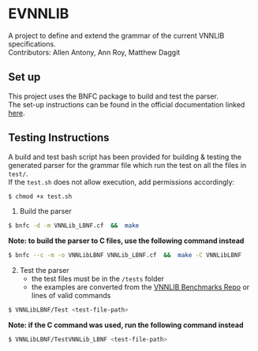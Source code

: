 # EVNNLIB

A project to define and extend the grammar of the current VNNLIB specifications.  
Contributors: Allen Antony, Ann Roy, Matthew Daggit <br>

## Set up
This project uses the BNFC package to build and test the parser.  
The set-up instructions can be found in the official documentation linked [here](https://hackage.haskell.org/package/BNFC-2.9.5).

## Testing Instructions
A build and test bash script has been provided for building & testing the generated parser for the grammar file which run the test on all the files in `test/`.  
If the `test.sh` does not allow execution, add permissions accordingly:
```bash
$ chmod +x test.sh
```

1. Build the parser
```bash
$ bnfc -d -m VNNLib_LBNF.cf  &&  make
```

**Note: to build the parser to C files, use the following command instead**
```bash
$ bnfc --c -m -o VNNLibLBNF VNNLib_LBNF.cf  &&  make -C VNNLibLBNF
```

2. Test the parser
   - the test files must be in the `/tests` folder
   - the examples are converted from the [VNNLIB Benchmarks Repo](https://github.com/VNNLIB/Benchmarks/) or lines of valid commands
```bash
$ VNNLibLBNF/Test <test-file-path>
```
**Note: if the C command was used, run the following command instead**
```bash
$ VNNLibLBNF/TestVNNLib_LBNF <test-file-path>
```
